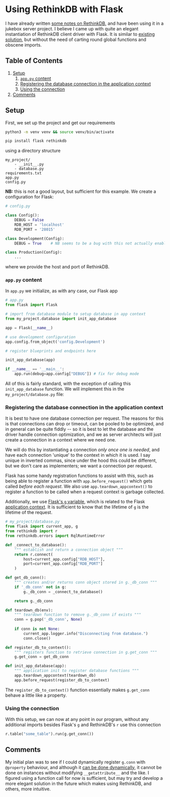 # Using RethinkDB with Flask

I have already written [some notes on RethinkDB](https://github.com/furges/notes/blob/master/databases/rethink-db.md), and have been using it in a jukebox server project. I believe I came up with quite an elegant instantiation of RethinkDB client driver with Flask. It is similar to [existing solution](https://github.com/rethinkdb/rethinkdb-example-flask-backbone-todo/blob/master/todo.py), but without the need of carting round global functions and obscene imports.

<!--BEGIN TOC-->
## Table of Contents
1. [Setup](#setup)
    1. [`app.py` content](#app-py-content)
    2. [Registering the database connection in the application context](#registering-the-database-connection-in-the-application-context)
    3. [Using the connection](#using-the-connection)
2. [Comments](#comments)

<!--END TOC-->

## Setup
First, we set up the project and get our requirements
```bash
python3 -m venv venv && source venv/bin/activate

pip install flask rethinkdb
```
using a directory structure
```
my_project/
    - __init__.py
    - database.py
requirements.txt
app.py
config.py
```
**NB:** this is not a good layout, but sufficient for this example. We create a configuration for Flask:
```py
# config.py

class Config():
    DEBUG = False
    RDB_HOST = 'localhost'
    RDB_PORT = '28015'

class Development(Config):
    DEBUG = True    # NB seems to be a bug with this not actually enabling debug mode

class Production(Config):
    ...
```
where we provide the host and port of RethinkDB.

### `app.py` content
In `app.py` we initialize, as with any case, our Flask app
```py
# app.py
from flask import Flask

# import from database module to setup database in app context
from my_project.database import init_app_database

app = Flask(__name__)

# use development configuration
app.config.from_object('config.Development')

# register blueprints and endpoints here

init_app_database(app)

if __name__ == '__main__':
    app.run(debug=app.config["DEBUG"]) # fix for debug mode
```

All of this is fairly standard, with the exception of calling this `init_app_database` function. We will implement this in the `my_project/database.py` file:

### Registering the database connection in the application context
It is best to have one database connection per request. The reasons for this is that connections can drop or timeout, can be pooled to be optimized, and in general can be quite fiddly -- so it is best to let the database and the driver handle connection optimization, and we as server architects will just create a connection in a context where we need one.

We will do this by instantiating a connection *only once one is needed*, and have each connection 'unique' to the context in which it is used. I say unique in inverted commas, since under the hood this could be different, but we don't care as implementers; we want a connection per request.

Flask has some handy registration functions to assist with this, such as being able to register a function with `app.before_request()` which gets called *before each request*. We also use `app.teardown_appcontext()` to register a function to be called when a request context is garbage collected.

Additionally, we use [Flask's `g` variable](https://flask.palletsprojects.com/en/1.1.x/api/#flask.g), which is related to the Flask [application context](https://flask.palletsprojects.com/en/1.1.x/appcontext/). It is sufficient to know that the lifetime of `g` is the lifetime of the request.

```py
# my_project/database.py
from flask import current_app, g
from rethinkdb import r 
from rethinkdb.errors import RqlRuntimeError 

def _connect_to_database():
    """ establish and return a connection object """
    return r.connect(
        host=current_app.config["RDB_HOST"],
        port=current_app.config["RDB_PORT"]
    )

def get_db_conn():
    """ creates and/or returns conn object stored in g._db_conn """
    if '_db_conn' not in g:
        g._db_conn = _connect_to_database()

    return g._db_conn

def teardown_db(env):
    """ teardown function to remove g._db_conn if exists """
    conn = g.pop('_db_conn', None)
    
    if conn is not None:
        current_app.logger.info("Disconnecting from database.")
        conn.close()

def register_db_to_context():
    """ registers function to retrieve connection in g.get_conn """
    g.get_conn = get_db_conn

def init_app_database(app):
    """ application init to register database functions """
    app.teardown_appcontext(teardown_db)
    app.before_request(register_db_to_context)
```

The `register_db_to_context()` function essentially makes `g.get_conn` behave a little like a property.

### Using the connection
With this setup, we can now at any point in our program, without any additional imports besides Flask's `g` and RethinkDB's `r` use this connection

```py
r.table("some_table").run(g.get_conn())

```

## Comments
My initial plan was to see if I could dynamically register `g.conn` with `@property`  behaviour, and although it [can be done dynamically](https://stackoverflow.com/questions/1325673/how-to-add-property-to-a-class-dynamically), it cannot be done on instances without modifying `__getattribute__` and the like. I figured using a function call for now is sufficient, but may try and develop a more elegant solution in the future which makes using RethinkDB, and others, more intuitive.
